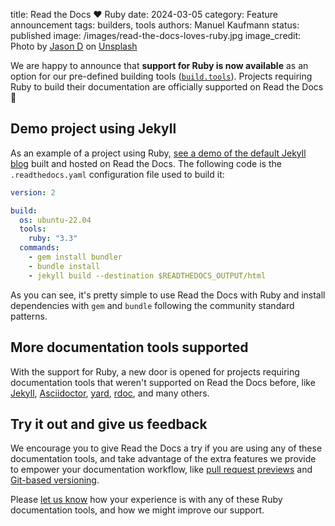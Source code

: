 title: Read the Docs ❤️ Ruby
date: 2024-03-05
category: Feature announcement
tags: builders, tools
authors: Manuel Kaufmann
status: published
image: /images/read-the-docs-loves-ruby.jpg
image_credit: Photo by <a href="https://unsplash.com/@jasondeblooisphotography?utm_content=creditCopyText&utm_medium=referral&utm_source=unsplash">Jason D</a> on <a href="https://unsplash.com/photos/selective-focus-photo-of-red-gemstone-VKLJ-BJlszE?utm_content=creditCopyText&utm_medium=referral&utm_source=unsplash">Unsplash</a>


We are happy to announce that **support for Ruby is now available** as an option for our pre-defined building tools ([`build.tools`](https://docs.readthedocs.io/en/stable/config-file/v2.html#build-tools)).
Projects requiring Ruby to build their documentation are officially supported on Read the Docs 🎉

## Demo project using Jekyll

As an example of a project using Ruby, [see a demo of the default Jekyll blog](https://test-builds.readthedocs.io/en/jekyll/) built and hosted on Read the Docs.
The following code is the `.readthedocs.yaml` configuration file used to build it:


```yaml
version: 2

build:
  os: ubuntu-22.04
  tools:
    ruby: "3.3"
  commands:
    - gem install bundler
    - bundle install
    - jekyll build --destination $READTHEDOCS_OUTPUT/html
```

As you can see, it's pretty simple to use Read the Docs with Ruby
and install dependencies with `gem` and `bundle` following the community standard patterns.


## More documentation tools supported

With the support for Ruby, a new door is opened for projects requiring documentation tools that weren't supported on Read the Docs before,
like [Jekyll](https://jekyllrb.com/), [Asciidoctor](https://asciidoctor.org/), [yard](https://yardoc.org/), [rdoc](https://ruby.github.io/rdoc/), and many others.


## Try it out and give us feedback

We encourage you to give Read the Docs a try if you are using any of these documentation tools,
and take advantage of the extra features we provide to empower your documentation workflow,
like [pull request previews](https://docs.readthedocs.io/en/stable/pull-requests.html) and [Git-based versioning](https://docs.readthedocs.io/en/stable/versions.html).

Please [let us know](mailto:support@readthedocs.com) how your experience is with any of these Ruby documentation tools, and how we might improve our support.
